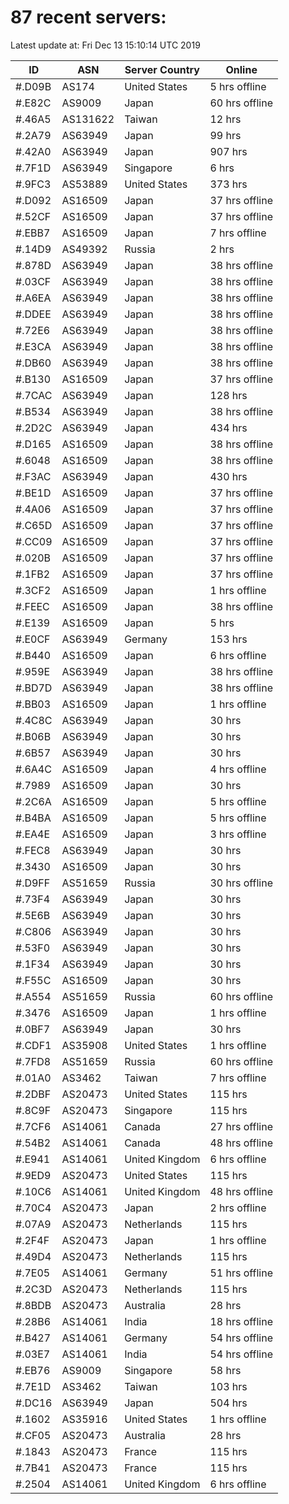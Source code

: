 # 87 recent servers:

Latest update at: Fri Dec 13 15:10:14 UTC 2019

| ID | ASN | Server Country | Online |
| -- | --- | -------------- | ------ |
| #.D09B | AS174 | United States | 5 hrs offline |
| #.E82C | AS9009 | Japan | 60 hrs offline |
| #.46A5 | AS131622 | Taiwan | 12 hrs |
| #.2A79 | AS63949 | Japan | 99 hrs |
| #.42A0 | AS63949 | Japan | 907 hrs |
| #.7F1D | AS63949 | Singapore | 6 hrs |
| #.9FC3 | AS53889 | United States | 373 hrs |
| #.D092 | AS16509 | Japan | 37 hrs offline |
| #.52CF | AS16509 | Japan | 37 hrs offline |
| #.EBB7 | AS16509 | Japan | 7 hrs offline |
| #.14D9 | AS49392 | Russia | 2 hrs |
| #.878D | AS63949 | Japan | 38 hrs offline |
| #.03CF | AS63949 | Japan | 38 hrs offline |
| #.A6EA | AS63949 | Japan | 38 hrs offline |
| #.DDEE | AS63949 | Japan | 38 hrs offline |
| #.72E6 | AS63949 | Japan | 38 hrs offline |
| #.E3CA | AS63949 | Japan | 38 hrs offline |
| #.DB60 | AS63949 | Japan | 38 hrs offline |
| #.B130 | AS16509 | Japan | 37 hrs offline |
| #.7CAC | AS63949 | Japan | 128 hrs |
| #.B534 | AS63949 | Japan | 38 hrs offline |
| #.2D2C | AS63949 | Japan | 434 hrs |
| #.D165 | AS16509 | Japan | 38 hrs offline |
| #.6048 | AS16509 | Japan | 38 hrs offline |
| #.F3AC | AS63949 | Japan | 430 hrs |
| #.BE1D | AS16509 | Japan | 37 hrs offline |
| #.4A06 | AS16509 | Japan | 37 hrs offline |
| #.C65D | AS16509 | Japan | 37 hrs offline |
| #.CC09 | AS16509 | Japan | 37 hrs offline |
| #.020B | AS16509 | Japan | 37 hrs offline |
| #.1FB2 | AS16509 | Japan | 37 hrs offline |
| #.3CF2 | AS16509 | Japan | 1 hrs offline |
| #.FEEC | AS16509 | Japan | 38 hrs offline |
| #.E139 | AS16509 | Japan | 5 hrs |
| #.E0CF | AS63949 | Germany | 153 hrs |
| #.B440 | AS16509 | Japan | 6 hrs offline |
| #.959E | AS63949 | Japan | 38 hrs offline |
| #.BD7D | AS63949 | Japan | 38 hrs offline |
| #.BB03 | AS16509 | Japan | 1 hrs offline |
| #.4C8C | AS63949 | Japan | 30 hrs |
| #.B06B | AS63949 | Japan | 30 hrs |
| #.6B57 | AS63949 | Japan | 30 hrs |
| #.6A4C | AS16509 | Japan | 4 hrs offline |
| #.7989 | AS16509 | Japan | 30 hrs |
| #.2C6A | AS16509 | Japan | 5 hrs offline |
| #.B4BA | AS16509 | Japan | 5 hrs offline |
| #.EA4E | AS16509 | Japan | 3 hrs offline |
| #.FEC8 | AS63949 | Japan | 30 hrs |
| #.3430 | AS16509 | Japan | 30 hrs |
| #.D9FF | AS51659 | Russia | 30 hrs offline |
| #.73F4 | AS63949 | Japan | 30 hrs |
| #.5E6B | AS63949 | Japan | 30 hrs |
| #.C806 | AS63949 | Japan | 30 hrs |
| #.53F0 | AS63949 | Japan | 30 hrs |
| #.1F34 | AS63949 | Japan | 30 hrs |
| #.F55C | AS16509 | Japan | 30 hrs |
| #.A554 | AS51659 | Russia | 60 hrs offline |
| #.3476 | AS16509 | Japan | 1 hrs offline |
| #.0BF7 | AS63949 | Japan | 30 hrs |
| #.CDF1 | AS35908 | United States | 1 hrs offline |
| #.7FD8 | AS51659 | Russia | 60 hrs offline |
| #.01A0 | AS3462 | Taiwan | 7 hrs offline |
| #.2DBF | AS20473 | United States | 115 hrs |
| #.8C9F | AS20473 | Singapore | 115 hrs |
| #.7CF6 | AS14061 | Canada | 27 hrs offline |
| #.54B2 | AS14061 | Canada | 48 hrs offline |
| #.E941 | AS14061 | United Kingdom | 6 hrs offline |
| #.9ED9 | AS20473 | United States | 115 hrs |
| #.10C6 | AS14061 | United Kingdom | 48 hrs offline |
| #.70C4 | AS20473 | Japan | 2 hrs offline |
| #.07A9 | AS20473 | Netherlands | 115 hrs |
| #.2F4F | AS20473 | Japan | 1 hrs offline |
| #.49D4 | AS20473 | Netherlands | 115 hrs |
| #.7E05 | AS14061 | Germany | 51 hrs offline |
| #.2C3D | AS20473 | Netherlands | 115 hrs |
| #.8BDB | AS20473 | Australia | 28 hrs |
| #.28B6 | AS14061 | India | 18 hrs offline |
| #.B427 | AS14061 | Germany | 54 hrs offline |
| #.03E7 | AS14061 | India | 54 hrs offline |
| #.EB76 | AS9009 | Singapore | 58 hrs |
| #.7E1D | AS3462 | Taiwan | 103 hrs |
| #.DC16 | AS63949 | Japan | 504 hrs |
| #.1602 | AS35916 | United States | 1 hrs offline |
| #.CF05 | AS20473 | Australia | 28 hrs |
| #.1843 | AS20473 | France | 115 hrs |
| #.7B41 | AS20473 | France | 115 hrs |
| #.2504 | AS14061 | United Kingdom | 6 hrs offline |


